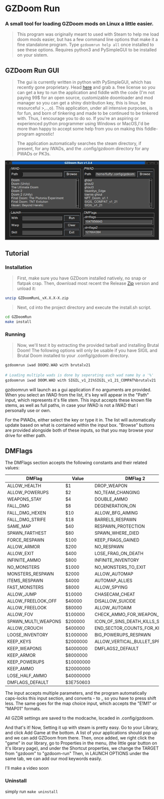 # GZDoom Run
### A small tool for loading GZDoom mods on Linux a little easier. 

> This program was originally meant to used with Steam to help me load doom mods easier, 
> but has a few command line options that make it a fine standalone program.
> Type `gzdoomrun help all` once installed to see these options.
> Requires python3 and PySimpleGUI to be installed on your sistem. 

## GZDoom Run GUI
> The gui is currently written in python with PySimpleGUI, which has recently gone proprietary. Head [here](https://pysimplegui.com/pricing) and grab a.
> free license so you can get a key to run the application and fiddle with the code (I'm not paying 99$ for an open source, customizable doomloader and mod manager so you can get
> a shiny distribution key, this is linux, be resourceful >,..,o). This application, under all intensive purposes, is for fun, and born of tinkering and made to be continued to
> be tinkered with. Thus, I encourage you to do so. If you're an aspiring or experienced python programmer using Windows or MacOS,I'd be more than happy to accept some help from you
> on making this fiddle-program agnostic!
> 
> The application automatically searches the steam directory, if present, for any IWADs, and the .config/gzdoom directory for any PWADs or PK3s.

![Alt text](https://github.com/ImpishDeathTech/GZDoomRun/blob/master/Screenshot.jpg "Application Screenshot")

## Tutorial

### Installation 
> First, make sure you have GZDoom installed natively, no snap or flatpak crap.
 > Then, download most recent the Release [Zip](https://github.com/ImpishDeathTech/GZDoomRun/releases/download/gzdoom-v1-3-3-0/GZDoomRun_v1.3.3-0.zip) version and unload it:
```sh
unzip GZDoomRunL_vX.X.X-X.zip
```
> Next, cd into the project directory and execute the install.sh script.
```sh
cd GZDoomRun
make install
```

### Running
> Now, we'll test it by extracting the provided tarball and installing Brutal Doom! The following options will only be usable if you have SIGIL and Brutal Doom installed to your .config/gzdoom directory.
```sh
gzdoomrun iwad DOOM2.WAD with brutalv21

# Loading multiple wads is done by seperating each wad name by a '%'
gzdoomrun iwad DOOM.WAD with SIGIL_v1_21%SIGIL_v1_21_COMPAT%brutalv21
```
gzdoomrun will launch as a gui application if no arguments are provided. When you select an IWAD from the list, it's key will appear in the "Path" input, which represents it's file stem. This input accepts these known file stems, as well as full paths, in case your IWAD is not a IWAD that I personally use or own.

For the PWADs, either select the key or type it in. The list will automatically update based on what is contained within the input box. "Browse" buttons are provided alongside both of these inputs, so that you may browse your drive for either path.

## DMFlags
The DMFlags section accepts the following constants and their related values:

| DMFlag                          | Value     | DMFlag 2                        | Value     |
|---------------------------------|-----------|---------------------------------|-----------|
| ALLOW_HEALTH                    | $1        | DROP_WEAPON                     | $2        |
| ALLOW_POWERUPS                  | $2        | NO_TEAM_CHANGING                | $10       |
| WEAPONS_STAY                    | $4        | DOUBLE_AMMO                     | $40       |
| FALL_DMG                        | $8        | DEGENERATION_ON                 | $80       |
| FALL_DMG_HEXEN                  | $10       | ALLOW_BFG_AIMING                | $100      |
| FALL_DMG_STRIFE                 | $18       | BARRELS_RESPAWN                 | $200      |
| SAME_MAP                        | $40       | RESPAWN_PROTECTION              | $400      |
| SPAWN_FARTHEST                  | $80       | SPAWN_WHERE_DIED                | $1000     |
| FORCE_RESPAWN                   | $100      | KEEP_FRAGS_GAINED               | $2000     |
| ALLOW_ARMOR                     | $200      | NO_RESPAWN                      | $4000     |
| ALLOW_EXIT                      | $400      | LOSE_FRAG_ON_DEATH              | $8000     |
| INFINITE_AMMO                   | $800      | INFINITE_INVENTORY              | $10000    |
| NO_MONSTERS                     | $1000     | NO_MONSTERS_TO_EXIT             | $20000    |
| MONSTERS_RESPAWN                | $2000     | ALLOW_AUTOMAP                   | $40000    |
| ITEMS_RESPAWN                   | $4000     | AUTOMAP_ALLIES                  | $80000    |
| FAST_MONSTERS                   | $8000     | ALLOW_SPYING                    | $100000   |
| ALLOW_JUMP                      | $10000    | CHASECAM_CHEAT                  | $200000   |
| ALLOW_FREELOOK_OFF              | $40000    | DISALLOW_SUICIDE                | $400000   |
| ALLOW_FREELOOK                  | $80000    | ALLOW_AUTOAIM                   | $800000   |
| ALLOW_FOV                       | $100000   | CHECK_AMMO_FOR_WEAPON_SWITCH    | $1000000  |
| SPAWN_MULTI_WEAPONS             | $200000   | ICON_OF_SINS_DEATH_KILLS_SPAWNS | $2000000  |
| ALLOW_CROUCH                    | $400000   | END_SECTOR_COUNTS_FOR_KILLS     | $4000000  |
| LOOSE_INVENTORY                 | $1000000  | BIG_POWERUPS_RESPAWN            | $8000000  |
| KEEP_KEYS                       | $2000000  | ALLOW_VERTICAL_BULLET_SPREAD    | $40000000 |
| KEEP_WEAPONS                    | $4000000  | DMFLAGS2_DEFAULT                | $79C0100  |
| KEEP_ARMOR                      | $8000000  |
| KEEP_POWERUPS                   | $10000000 |
| KEEP_AMMO                       | $20000000 |
| LOSE_HALF_AMMO                  | $40000000 |
| DMFLAGS_DEFAULT                 | $3E750603 |

The input accepts multiple parameters, and the program automatically caps-locks this input section, and converts - to _ so you have to press shift less. 
The same goes for the map choice input, which accepts the "E1M1" or "MAP01" formats.

All GZDR settings are saved to the modcache, locaded in .config/gzdoom.

And that's it! Now, Setting it up with steam is pretty easy.
Go to your Library, and click Add Game at the bottom. A list of your applications should pop up and we can add GZDoom from there.
Then, once added, we right click the "game" in our library, go to Properties in the menu, (the little gear button on it's library page), and under the Shortcut properties, we change the TARGET from "gzdoom" to "gzdoom-run"
Then, in LAUNCH OPTIONS under the same tab, we can add our mod keywords easily.

I'll make a video soon


### Uninstall
simply run `make uninstall` 
